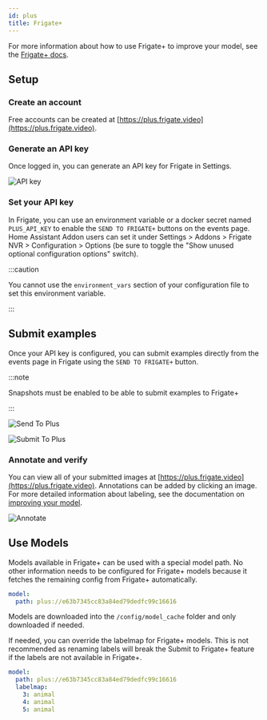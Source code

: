 ```yaml
---
id: plus
title: Frigate+
---
```


For more information about how to use Frigate+ to improve your model, see the [Frigate+ docs](/plus/).

## Setup

### Create an account

Free accounts can be created at [https://plus.frigate.video](https://plus.frigate.video).

### Generate an API key

Once logged in, you can generate an API key for Frigate in Settings.

![API key](/img/plus-api-key-min.png)

### Set your API key

In Frigate, you can use an environment variable or a docker secret named `PLUS_API_KEY` to enable the `SEND TO FRIGATE+` buttons on the events page. Home Assistant Addon users can set it under Settings > Addons > Frigate NVR > Configuration > Options (be sure to toggle the "Show unused optional configuration options" switch).

:::caution

You cannot use the `environment_vars` section of your configuration file to set this environment variable.

:::

## Submit examples

Once your API key is configured, you can submit examples directly from the events page in Frigate using the `SEND TO FRIGATE+` button.

:::note

Snapshots must be enabled to be able to submit examples to Frigate+

:::

![Send To Plus](/img/plus/send-to-plus.jpg)

![Submit To Plus](/img/plus/submit-to-plus.jpg)

### Annotate and verify

You can view all of your submitted images at [https://plus.frigate.video](https://plus.frigate.video). Annotations can be added by clicking an image. For more detailed information about labeling, see the documentation on [improving your model](../plus/improving_model.md).

![Annotate](/img/annotate.png)

## Use Models

Models available in Frigate+ can be used with a special model path. No other information needs to be configured for Frigate+ models because it fetches the remaining config from Frigate+ automatically.

```yaml
model:
  path: plus://e63b7345cc83a84ed79dedfc99c16616
```

Models are downloaded into the `/config/model_cache` folder and only downloaded if needed.

If needed, you can override the labelmap for Frigate+ models. This is not recommended as renaming labels will break the Submit to Frigate+ feature if the labels are not available in Frigate+.

```yaml
model:
  path: plus://e63b7345cc83a84ed79dedfc99c16616
  labelmap:
    3: animal
    4: animal
    5: animal
```

